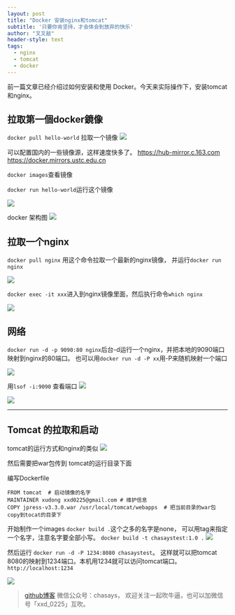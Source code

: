```yaml
---
layout: post
title: "Docker 安装nginx和tomcat"
subtitle: '只要你肯坚持，才会体会到放弃的快乐'
author: "叉叉敌"
header-style: text
tags:
  - nginx
  - tomcat
  - docker
---
```


前一篇文章已经介绍过如何安装和使用 Docker。今天来实际操作下，安装tomcat和nginx。

## 拉取第一個docker鏡像

`docker pull hello-world` 拉取一个镜像
![](https://gitee.com/chasays/mdPic/raw/master/uPic/93Y7YG.png)

可以配置国内的一些镜像源，这样速度快多了。
https://hub-mirror.c.163.com
https://docker.mirrors.ustc.edu.cn




`docker images`查看镜像

`docker run hello-world`运行这个镜像

![](https://gitee.com/chasays/mdPic/raw/master/uPic/PxRpTy.png)

docker 架构图
![](https://gitee.com/chasays/mdPic/raw/master/uPic/ZWj9mz.jpg)


## 拉取一个nginx

`docker pull nginx` 用这个命令拉取一个最新的nginx镜像， 并运行`docker run nginx`

![](https://gitee.com/chasays/mdPic/raw/master/uPic/As37uE.png)

`docker exec -it xxx`进入到nginx镜像里面，然后执行命令`which nginx`

![](https://gitee.com/chasays/mdPic/raw/master/uPic/bN4ZFZ.png)

## 网络

`docker run -d -p 9090:80 nginx`后台-d运行一个nginx，并把本地的9090端口映射到nginx的80端口。
也可以用`docker run -d -P xx`用-P来随机映射一个端口

![](https://gitee.com/chasays/mdPic/raw/master/uPic/1Bsctx.png)

用`lsof -i:9090` 查看端口
![](https://gitee.com/chasays/mdPic/raw/master/uPic/577109.png)

![](https://gitee.com/chasays/mdPic/raw/master/uPic/pTssU2.png)

---

## Tomcat 的拉取和启动

tomcat的运行方式和nginx的类似
![](https://gitee.com/chasays/mdPic/raw/master/uPic/fBQcYS.png)


然后需要把war包传到 tomcat的运行目录下面

编写Dockerfile
```
FROM tomcat  # 启动镜像的名字
MAINTAINER xudong xxd0225@gmail.com # 维护信息
COPY jpress-v3.3.0.war /usr/local/tomcat/webapps  # 把当前目录的war包copy到tocat的目录下
```

开始制作一个images
`docker build .`这个之多的名字是none， 可以用tag来指定一个名字，注意名字要全部小写。
`docker build -t chasaystest:1.0 .`
![](https://gitee.com/chasays/mdPic/raw/master/uPic/AdDxUO.png)

然后运行
`docker run -d -P 1234:8080 chasaystest`。 这样就可以把tomcat 8080的映射到1234端口。本机用1234就可以访问tomcat端口。`http://localhost:1234`

![](https://gitee.com/chasays/mdPic/raw/master/uPic/nJeU0v.png)



>[github博客](https://chasays.github.io/)
>微信公众号：chasays， 欢迎关注一起吹牛逼，也可以加微信号「xxd_0225」互吹。

